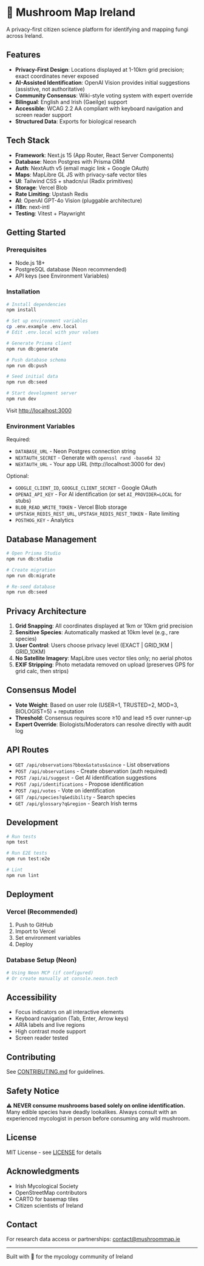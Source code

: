 # 🍄 Mushroom Map Ireland

A privacy-first citizen science platform for identifying and mapping fungi across Ireland.

## Features

- **Privacy-First Design**: Locations displayed at 1-10km grid precision; exact coordinates never exposed
- **AI-Assisted Identification**: OpenAI Vision provides initial suggestions (assistive, not authoritative)
- **Community Consensus**: Wiki-style voting system with expert override
- **Bilingual**: English and Irish (Gaeilge) support
- **Accessible**: WCAG 2.2 AA compliant with keyboard navigation and screen reader support
- **Structured Data**: Exports for biological research

## Tech Stack

- **Framework**: Next.js 15 (App Router, React Server Components)
- **Database**: Neon Postgres with Prisma ORM
- **Auth**: NextAuth v5 (email magic link + Google OAuth)
- **Maps**: MapLibre GL JS with privacy-safe vector tiles
- **UI**: Tailwind CSS + shadcn/ui (Radix primitives)
- **Storage**: Vercel Blob
- **Rate Limiting**: Upstash Redis
- **AI**: OpenAI GPT-4o Vision (pluggable architecture)
- **i18n**: next-intl
- **Testing**: Vitest + Playwright

## Getting Started

### Prerequisites

- Node.js 18+
- PostgreSQL database (Neon recommended)
- API keys (see Environment Variables)

### Installation

```bash
# Install dependencies
npm install

# Set up environment variables
cp .env.example .env.local
# Edit .env.local with your values

# Generate Prisma client
npm run db:generate

# Push database schema
npm run db:push

# Seed initial data
npm run db:seed

# Start development server
npm run dev
```

Visit [http://localhost:3000](http://localhost:3000)

### Environment Variables

Required:
- `DATABASE_URL` - Neon Postgres connection string
- `NEXTAUTH_SECRET` - Generate with `openssl rand -base64 32`
- `NEXTAUTH_URL` - Your app URL (http://localhost:3000 for dev)

Optional:
- `GOOGLE_CLIENT_ID`, `GOOGLE_CLIENT_SECRET` - Google OAuth
- `OPENAI_API_KEY` - For AI identification (or set `AI_PROVIDER=LOCAL` for stubs)
- `BLOB_READ_WRITE_TOKEN` - Vercel Blob storage
- `UPSTASH_REDIS_REST_URL`, `UPSTASH_REDIS_REST_TOKEN` - Rate limiting
- `POSTHOG_KEY` - Analytics

## Database Management

```bash
# Open Prisma Studio
npm run db:studio

# Create migration
npm run db:migrate

# Re-seed database
npm run db:seed
```

## Privacy Architecture

1. **Grid Snapping**: All coordinates displayed at 1km or 10km grid precision
2. **Sensitive Species**: Automatically masked at 10km level (e.g., rare species)
3. **User Control**: Users choose privacy level (EXACT | GRID_1KM | GRID_10KM)
4. **No Satellite Imagery**: MapLibre uses vector tiles only; no aerial photos
5. **EXIF Stripping**: Photo metadata removed on upload (preserves GPS for grid calc, then strips)

## Consensus Model

- **Vote Weight**: Based on user role (USER=1, TRUSTED=2, MOD=3, BIOLOGIST=5) + reputation
- **Threshold**: Consensus requires score ≥10 and lead ≥5 over runner-up
- **Expert Override**: Biologists/Moderators can resolve directly with audit log

## API Routes

- `GET /api/observations?bbox&status&since` - List observations
- `POST /api/observations` - Create observation (auth required)
- `POST /api/ai/suggest` - Get AI identification suggestions
- `POST /api/identifications` - Propose identification
- `POST /api/votes` - Vote on identification
- `GET /api/species?q&edibility` - Search species
- `GET /api/glossary?q&region` - Search Irish terms

## Development

```bash
# Run tests
npm test

# Run E2E tests
npm run test:e2e

# Lint
npm run lint
```

## Deployment

### Vercel (Recommended)

1. Push to GitHub
2. Import to Vercel
3. Set environment variables
4. Deploy

### Database Setup (Neon)

```bash
# Using Neon MCP (if configured)
# Or create manually at console.neon.tech
```

## Accessibility

- Focus indicators on all interactive elements
- Keyboard navigation (Tab, Enter, Arrow keys)
- ARIA labels and live regions
- High contrast mode support
- Screen reader tested

## Contributing

See [CONTRIBUTING.md](CONTRIBUTING.md) for guidelines.

## Safety Notice

⚠️ **NEVER consume mushrooms based solely on online identification.** Many edible species have deadly lookalikes. Always consult with an experienced mycologist in person before consuming any wild mushroom.

## License

MIT License - see [LICENSE](LICENSE) for details

## Acknowledgments

- Irish Mycological Society
- OpenStreetMap contributors
- CARTO for basemap tiles
- Citizen scientists of Ireland

## Contact

For research data access or partnerships: contact@mushroommap.ie

---

Built with 🍄 for the mycology community of Ireland
